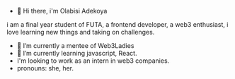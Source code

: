 - 👋 Hi there, i'm Olabisi Adekoya

i am a final year student of FUTA, a frontend developer, a web3 enthusiast, i love learning new things and taking on challenges.

- 👀 I’m currently a mentee of Web3Ladies
- 🌱 I’m currently learning javascript, React.
- I'm looking to work as an intern in web3 companies.
- pronouns: she, her.


<!---
labisigloria/labisigloria is a ✨ special ✨ repository because its `README.md` (this file) appears on your GitHub profile.
You can click the Preview link to take a look at your changes.
--->
